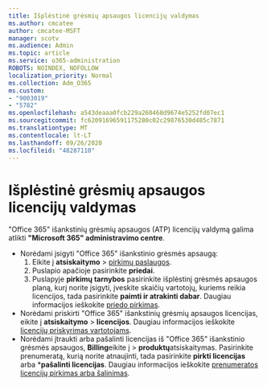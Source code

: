 ```yaml
---
title: Išplėstinė grėsmių apsaugos licencijų valdymas
ms.author: cmcatee
author: cmcatee-MSFT
manager: scotv
ms.audience: Admin
ms.topic: article
ms.service: o365-administration
ROBOTS: NOINDEX, NOFOLLOW
localization_priority: Normal
ms.collection: Adm_O365
ms.custom:
- "9003019"
- "5782"
ms.openlocfilehash: a543deaaa0fcb229a260468d9674e5252fd07ec1
ms.sourcegitcommit: fc62091696591175280c02c29876530d485c7871
ms.translationtype: MT
ms.contentlocale: lt-LT
ms.lasthandoff: 09/26/2020
ms.locfileid: "48287110"
---
```

# <a name="advanced-threat-protection-license-management"></a>Išplėstinė grėsmių apsaugos licencijų valdymas

"Office 365" išankstinių grėsmių apsaugos (ATP) licencijų valdymą galima atlikti  **"Microsoft 365" administravimo centre**.

- Norėdami įsigyti "Office 365" išankstinio grėsmės apsaugą:
    1. Eikite į **atsiskaitymo**  >  [pirkimų paslaugos](https://go.microsoft.com/fwlink/p/?linkid=868433).
    2. Puslapio apačioje pasirinkite **priedai**.
    3. Puslapyje **pirkimų tarnybos** pasirinkite išplėstinį grėsmės apsaugos planą, kurį norite įsigyti, įveskite skaičių vartotojų, kuriems reikia licencijos, tada pasirinkite **paimti ir atrakinti dabar**. Daugiau informacijos ieškokite [priedo pirkimas](https://docs.microsoft.com/microsoft-365/commerce/buy-or-edit-an-add-on).
- Norėdami priskirti "Office 365" išankstinių grėsmių apsaugos licencijas, eikite į **atsiskaitymo**  >  **licencijos**. Daugiau informacijos ieškokite [licencijų priskyrimas vartotojams](https://docs.microsoft.com/microsoft-365/admin/manage/assign-licenses-to-users).
- Norėdami įtraukti arba pašalinti licencijas iš "Office 365" išankstinio grėsmės apsaugos, **Billing**eikite į  >  **produktų**atsiskaitymas. Pasirinkite prenumeratą, kurią norite atnaujinti, tada pasirinkite **pirkti licencijas** arba ***pašalinti licencijas**. Daugiau informacijos ieškokite [prenumeratos licencijų pirkimas arba šalinimas](https://docs.microsoft.com/microsoft-365/commerce/licenses/buy-licenses).